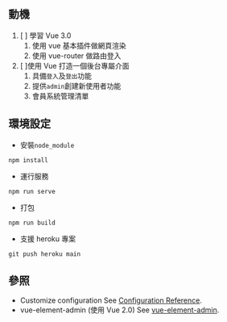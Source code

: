 ## 動機
1. [ ] 學習 Vue 3.0
    1. 使用 vue 基本插件做網頁渲染
    2. 使用 vue-router 做路由登入
2. [ ]使用 Vue 打造一個後台專屬介面
    1. 具備`登入`及`登出`功能
    2. 提供`admin`創建新使用者功能
    3. 會員系統管理清單

## 環境設定
- 安裝`node_module`
```
npm install
```
- 運行服務
```
npm run serve
```
- 打包
```
npm run build
```
- 支援 heroku 專案
```
git push heroku main
```

## 參照
- Customize configuration
See [Configuration Reference](https://cli.vuejs.org/config/).
- vue-element-admin (使用 Vue 2.0)
See [vue-element-admin](https://github.com/PanJiaChen/vue-element-admin).
